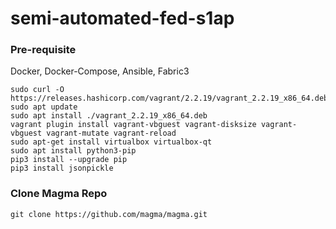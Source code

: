 # semi-automated-fed-s1ap

### Pre-requisite

Docker, Docker-Compose, Ansible, Fabric3

```
sudo curl -O https://releases.hashicorp.com/vagrant/2.2.19/vagrant_2.2.19_x86_64.deb
sudo apt update
sudo apt install ./vagrant_2.2.19_x86_64.deb
vagrant plugin install vagrant-vbguest vagrant-disksize vagrant-vbguest vagrant-mutate vagrant-reload
sudo apt-get install virtualbox virtualbox-qt
sudo apt install python3-pip
pip3 install --upgrade pip
pip3 install jsonpickle
```

### Clone Magma Repo
```
git clone https://github.com/magma/magma.git
```

### 
